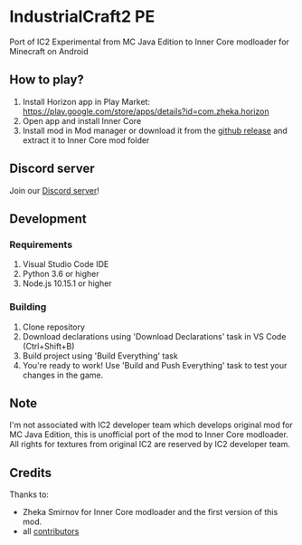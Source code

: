 # IndustrialCraft2 PE
Port of IC2 Experimental from MC Java Edition to Inner Core modloader for Minecraft on Android

## How to play?
1. Install Horizon app in Play Market: https://play.google.com/store/apps/details?id=com.zheka.horizon
2. Open app and install Inner Core
3. Install mod in Mod manager or download it from the [github release](https://github.com/MineExplorer/IndustrialCraft_2/releases) and extract it to Inner Core mod folder

## Discord server
Join our [Discord server](https://discord.gg/jPFntnP)!

## Development
### Requirements
1. Visual Studio Code IDE
2. Python 3.6 or higher
3. Node.js 10.15.1 or higher

### Building
1. Clone repository
2. Download declarations using 'Download Declarations' task in VS Code (Ctrl+Shift+B)
3. Build project using 'Build Everything' task
4. You're ready to work! Use 'Build and Push Everything' task to test your changes in the game.

## Note
I'm not associated with IC2 developer team which develops original mod for MC Java Edition, this is unofficial port of the mod to Inner Core modloader.
All rights for textures from original IC2 are reserved by IC2 developer team.

## Credits
Thanks to:
* Zheka Smirnov for Inner Core modloader and the first version of this mod.
* all [contributors](https://github.com/MineExplorer/IndustrialCraft_2/graphs/contributors)
